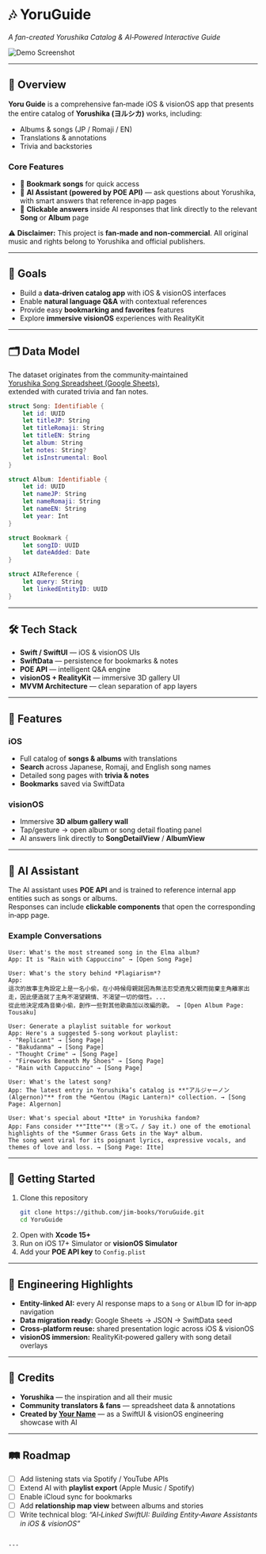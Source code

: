 # 🎶 YoruGuide  
_A fan-created Yorushika Catalog & AI‑Powered Interactive Guide_

![Demo Screenshot](./PromotionalMaterials/screenshot.png)

---

## 📖 Overview  

**Yoru Guide** is a comprehensive fan‑made iOS & visionOS app that presents the entire catalog of **Yorushika (ヨルシカ)** works, including:  
- Albums & songs (JP / Romaji / EN)  
- Translations & annotations  
- Trivia and backstories  

### Core Features  
- 🌸 **Bookmark songs** for quick access  
- 🤖 **AI Assistant (powered by POE API)** — ask questions about Yorushika, with smart answers that reference in‑app pages  
- 🔗 **Clickable answers** inside AI responses that link directly to the relevant **Song** or **Album** page  

⚠️ **Disclaimer:** This project is **fan‑made and non‑commercial**. All original music and rights belong to Yorushika and official publishers.  

---

## 🎯 Goals  

- Build a **data‑driven catalog app** with iOS & visionOS interfaces  
- Enable **natural language Q&A** with contextual references  
- Provide easy **bookmarking and favorites** features  
- Explore **immersive visionOS** experiences with RealityKit  

---

## 🗂 Data Model  

The dataset originates from the community‑maintained  
[Yorushika Song Spreadsheet (Google Sheets)](https://docs.google.com/spreadsheets/d/1sqwarEZIDQo4eTnnnQaQb0RgZJGdZrW8hEp8WbfVDlQ),  
extended with curated trivia and fan notes.  

```swift
struct Song: Identifiable {
    let id: UUID
    let titleJP: String
    let titleRomaji: String
    let titleEN: String
    let album: String
    let notes: String?
    let isInstrumental: Bool
}

struct Album: Identifiable {
    let id: UUID
    let nameJP: String
    let nameRomaji: String
    let nameEN: String
    let year: Int
}

struct Bookmark {
    let songID: UUID
    let dateAdded: Date
}

struct AIReference {
    let query: String
    let linkedEntityID: UUID
}
```

---

## 🛠 Tech Stack  

- **Swift / SwiftUI** — iOS & visionOS UIs  
- **SwiftData** — persistence for bookmarks & notes  
- **POE API** — intelligent Q&A engine  
- **visionOS + RealityKit** — immersive 3D gallery UI  
- **MVVM Architecture** — clean separation of app layers  

---

## 📱 Features  

### iOS  
- Full catalog of **songs & albums** with translations  
- **Search** across Japanese, Romaji, and English song names  
- Detailed song pages with **trivia & notes**  
- **Bookmarks** saved via SwiftData  

### visionOS  
- Immersive **3D album gallery wall**  
- Tap/gesture → open album or song detail floating panel  
- AI answers link directly to **SongDetailView** / **AlbumView**  

---

## 🤖 AI Assistant  

The AI assistant uses **POE API** and is trained to reference internal app entities such as songs or albums.  
Responses can include **clickable components** that open the corresponding in‑app page.  

### Example Conversations  

```text
User: What's the most streamed song in the Elma album?  
App: It is "Rain with Cappuccino" → [Open Song Page]
```

```text
User: What's the story behind *Plagiarism*?  
App: 
這次的故事主角設定上是一名小偷，在小時候母親就因為無法忍受酒鬼父親而拋棄主角離家出走，因此便造就了主角不渴望親情、不渴望一切的個性。...  
從此他決定成為音樂小偷，創作一些對其他歌曲加以改編的歌。 → [Open Album Page: Tousaku]
```

```text
User: Generate a playlist suitable for workout  
App: Here's a suggested 5‑song workout playlist:  
- "Replicant" → [Song Page]  
- "Bakudanma" → [Song Page]  
- "Thought Crime" → [Song Page]  
- "Fireworks Beneath My Shoes" → [Song Page]  
- "Rain with Cappuccino" → [Song Page]
```

```text
User: What's the latest song?  
App: The latest entry in Yorushika’s catalog is **"アルジャーノン (Algernon)"** from the *Gentou (Magic Lantern)* collection. → [Song Page: Algernon]
```

```text
User: What's special about *Itte* in Yorushika fandom?  
App: Fans consider **"Itte"** (言って。/ Say it.) one of the emotional highlights of the *Summer Grass Gets in the Way* album.  
The song went viral for its poignant lyrics, expressive vocals, and themes of love and loss. → [Song Page: Itte]
```

---

## 🚀 Getting Started  

1. Clone this repository  
   ```bash
   git clone https://github.com/jim-books/YoruGuide.git
   cd YoruGuide
   ```
2. Open with **Xcode 15+**  
3. Run on iOS 17+ Simulator or **visionOS Simulator**  
4. Add your **POE API key** to `Config.plist`  

---

## 🧩 Engineering Highlights  

- **Entity‑linked AI:** every AI response maps to a `Song` or `Album` ID for in‑app navigation  
- **Data migration ready:** Google Sheets → JSON → SwiftData seed  
- **Cross‑platform reuse:** shared presentation logic across iOS & visionOS  
- **visionOS immersion:** RealityKit‑powered gallery with song detail overlays  

---

## 🙌 Credits  

- **Yorushika** — the inspiration and all their music  
- **Community translators & fans** — spreadsheet data & annotations  
- **Created by [Your Name](https://linkedin.com/in/yourprofile)** — as a SwiftUI & visionOS engineering showcase with AI  

---

## 🛤 Roadmap  

- [ ] Add listening stats via Spotify / YouTube APIs  
- [ ] Extend AI with **playlist export** (Apple Music / Spotify)  
- [ ] Enable iCloud sync for bookmarks  
- [ ] Add **relationship map view** between albums and stories  
- [ ] Write technical blog: *“AI‑Linked SwiftUI: Building Entity‑Aware Assistants in iOS & visionOS”*  
```

---
